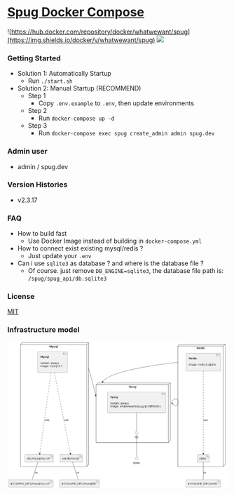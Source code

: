 # [Spug Docker Compose](https://github.com/whatwewant/spug-docker-compose)

![https://hub.docker.com/repository/docker/whatwewant/spug](https://img.shields.io/docker/v/whatwewant/spug)
![](https://img.shields.io/badge/docker%20build-automated-066da5)

### Getting Started
* Solution 1: Automatically Startup
  * Run `./start.sh`
* Solution 2: Manual Startup (RECOMMEND)
  * Step 1
    * Copy `.env.example` to `.env`, then update environments
  * Step 2
    * Run `docker-compose up -d`
  * Step 3
    * Run `docker-compose exec spug create_admin admin spug.dev`

### Admin user
* admin / spug.dev

### Version Histories
* v2.3.17

### FAQ
* How to build fast
  * Use Docker Image instead of building in `docker-compose.yml`
* How to connect exist existing mysql/redis ?
  * Just update your `.env`
* Can i use `sqlite3` as database ? and where is the database file ?
  * Of course. just remove `DB_ENGINE=sqlite3`, the database file path is: `/spug/spug_api/db.sqlite3`

### License
[MIT](./LICENSE)

### Infrastructure model

![Infrastructure model](.infragenie/infrastructure_model.png)